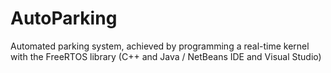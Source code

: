 # AutoParking
Automated parking system, achieved by programming a real-time kernel with the FreeRTOS library (C++ and Java / NetBeans IDE and Visual Studio)
